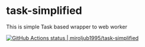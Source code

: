 # task-simplified
This is simple Task based wrapper to web worker

[![GitHub Actions status | miroljub1995/task-simplified](https://github.com/miroljub1995/task-simplified/workflows/Build/badge.svg)](https://github.com/miroljub1995/task-simplified/actions?query=workflow%3ABuild)
